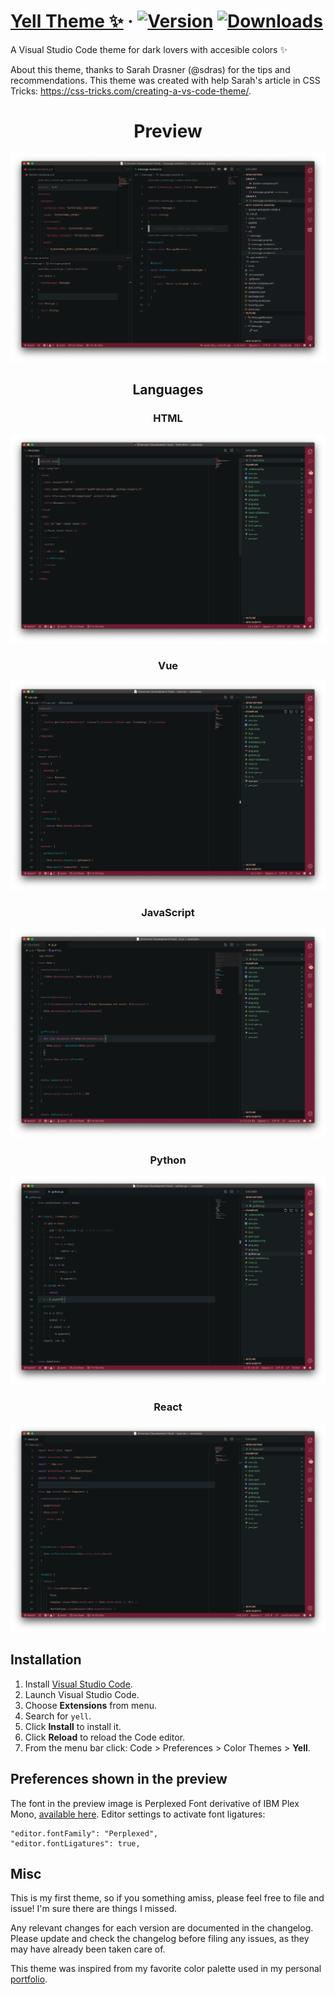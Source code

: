 # [Yell Theme ✨](https://github.com/coderdiaz/yell-vscode-theme) &middot; [![Version](https://vsmarketplacebadge.apphb.com/version/coderdiaz.yell.svg)](https://marketplace.visualstudio.com/items?itemName=coderdiaz.yell) [![Downloads](https://img.shields.io/vscode-marketplace/r/coderdiaz.yell.svg)](https://marketplace.visualstudio.com/items?itemName=coderdiaz.yell)
A Visual Studio Code theme for dark lovers with accesible colors ✨

About this theme, thanks to Sarah Drasner (@sdras) for the tips and recommendations. This theme was created with help Sarah's article in CSS Tricks: https://css-tricks.com/creating-a-vs-code-theme/.

<p align="center">
  <h1 align="center">Preview</h1>
</p>

![Preview](preview.png)

<p align="center">
  <h2 align="center">Languages</h2>
</p>

<p align="center">
  <h3 align="center">HTML</h3>
</p>

![Preview HTML](previews/html.png)

<p align="center">
  <h3 align="center">Vue</h3>
</p>

![Preview Vue](previews/vue.png)

<p align="center">
  <h3 align="center">JavaScript</h3>
</p>

![Preview JS](previews/js.png)

<p align="center">
  <h3 align="center">Python</h3>
</p>

![Preview Python](previews/python.png)

<p align="center">
  <h3 align="center">React</h3>
</p>

![Preview React](previews/react.png)

## Installation
1. Install [Visual Studio Code](https://code.visualstudio.com/).
2. Launch Visual Studio Code.
3. Choose **Extensions** from menu.
4. Search for `yell`.
5. Click **Install** to install it.
6. Click **Reload** to reload the Code editor.
7. From the menu bar click: Code > Preferences > Color Themes > **Yell**.

## Preferences shown in the preview
The font in the preview image is Perplexed Font derivative of IBM Plex Mono, [available here](https://github.com/phoikoi/perplexed). Editor settings to activate font ligatures:
```
"editor.fontFamily": "Perplexed",
"editor.fontLigatures": true,
```

## Misc
This is my first theme, so if you something amiss, please feel free to file and issue! I'm sure there are things I missed. 

Any relevant changes for each version are documented in the changelog. Please update and check the changelog before filing any issues, as they may have already been taken care of.

This theme was inspired from my favorite color palette used in my personal [portfolio](https://coderdiaz.me).